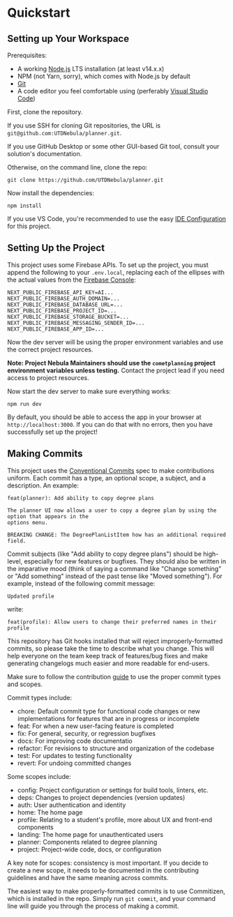 # Quickstart

## Setting up Your Workspace

Prerequisites:

- A working [Node.js](https://nodejs.org/en/) LTS installation (at least
  v14.x.x)
- NPM (not Yarn, sorry), which comes with Node.js by default
- [Git](https://git-scm.com/)
- A code editor you feel comfortable using (perferably [Visual Studio Code](https://code.visualstudio.com/))

First, clone the repository.

If you use SSH for cloning Git repositories, the URL is
`git@github.com:UTDNebula/planner.git`.

If you use GitHub Desktop or some other GUI-based Git tool, consult your
solution's documentation.

Otherwise, on the command line, clone the repo:

```
git clone https://github.com/UTDNebula/planner.git
```

Now install the dependencies:

```
npm install
```

If you use VS Code, you're recommended to use the easy [IDE Configuration](./ide-config.md)
for this project.

## Setting Up the Project

This project uses some Firebase APIs. To set up the project, you must append
the following to your `.env.local`, replacing each of the ellipses with the
actual values from the [Firebase Console](https://console.firebase.google.com):

```
NEXT_PUBLIC_FIREBASE_API_KEY=AI...
NEXT_PUBLIC_FIREBASE_AUTH_DOMAIN=...
NEXT_PUBLIC_FIREBASE_DATABASE_URL=...
NEXT_PUBLIC_FIREBASE_PROJECT_ID=...
NEXT_PUBLIC_FIREBASE_STORAGE_BUCKET=...
NEXT_PUBLIC_FIREBASE_MESSAGING_SENDER_ID=...
NEXT_PUBLIC_FIREBASE_APP_ID=...
```

Now the dev server will be using the proper environment variables and use the
correct project resources.

**Note: Project Nebula Maintainers should use the `cometplanning` project
environment variables unless testing.** Contact the project lead if you need
access to project resources.

Now start the dev server to make sure everything works:

```
npm run dev
```

By default, you should be able to access the app in your browser at
`http://localhost:3000`. If you can do that with no errors, then you have
successfully set up the project!

## Making Commits

This project uses the [Conventional Commits](https://www.conventionalcommits.org/en/v1.0.0/)
spec to make contributions uniform. Each commit has a type, an optional scope,
a subject, and a description. An example:

```
feat(planner): Add ability to copy degree plans

The planner UI now allows a user to copy a degree plan by using the option that appears in the
options menu.

BREAKING CHANGE: The DegreePlanListItem how has an additional required field.
```

Commit subjects (like "Add ability to copy degree plans") should be high-level,
especially for new features or bugfixes. They should also be written in the
imparative mood (think of saying a command like "Change something" or "Add
something" instead of the past tense like "Moved something"). For example,
instead of the following commit message:

```
Updated profile
```

write:

```
feat(profile): Allow users to change their preferred names in their profile
```

This repository has Git hooks installed that will reject improperly-formatted
commits, so please take the time to describe what you change. This will help
everyone on the team keep track of features/bug fixes and make generating
changelogs much easier and more readable for end-users.

Make sure to follow the contribution [guide](../CONTRIBUTING.md) to use the
proper commit types and scopes.

Commit types include:

- chore: Default commit type for functional code changes or new implementations
  for features that are in progress or incomplete
- feat: For when a new user-facing feature is completed
- fix: For general, security, or regression bugfixes
- docs: For improving code documentatio
- refactor: For revisions to structure and organization of the codebase
- test: For updates to testing functionality
- revert: For undoing committed changes

Some scopes include:

- config: Project configuration or settings for build tools, linters, etc.
- deps: Changes to project dependencies (version updates)
- auth: User authentication and identity
- home: The home page
- profile: Relating to a student's profile, more about UX and front-end
  components
- landing: The home page for unauthenticated users
- planner: Components related to degree planning
- project: Project-wide code, docs, or configuration

A key note for scopes: consistency is most important. If you decide to create a
new scope, it needs to be documented in the contributing guidelines and have
the same meaning across commits.

The easiest way to make properly-formatted commits is to use Commitizen, which
is installed in the repo. Simply run `git commit`, and your command line will
guide you through the process of making a commit.
